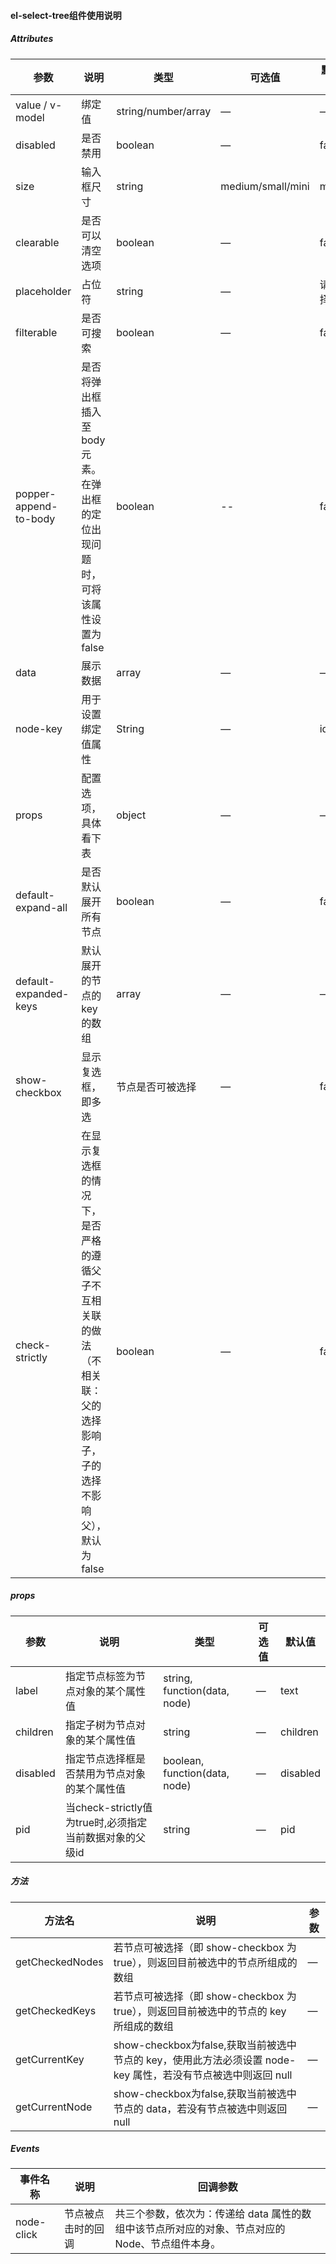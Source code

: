 #### el-select-tree组件使用说明
##### Attributes

| 参数 | 说明 | 类型 | 可选值 | 默认值 |
| -------- | -------- | -------- | -------- | -------- |
| value / v-model     | 绑定值    | string/number/array     | —     | —     |
| disabled     | 是否禁用    | boolean     | —     | false     |
| size     | 输入框尺寸    | string     | medium/small/mini    | mini     |
| clearable     | 是否可以清空选项    | boolean     | —    | false     |
| placeholder     | 占位符    | string     | —    | 请选择     |
| filterable     | 是否可搜索    | boolean     | —    | false     |
| popper-append-to-body     | 是否将弹出框插入至 body 元素。在弹出框的定位出现问题时，可将该属性设置为 false    | boolean     | --    | false     |
| data     | 展示数据    | array     | —    | —     |
| node-key     | 用于设置绑定值属性    | String     | —    | id     |
| props     | 配置选项，具体看下表    | object     | —    | —     |
| default-expand-all | 是否默认展开所有节点   | boolean     | —    | false     |
| default-expanded-keys  | 默认展开的节点的 key 的数组    | array     | —    | —     |
| show-checkbox  | 显示复选框，即多选    | 节点是否可被选择     | —    | false     |
| check-strictly     | 在显示复选框的情况下，是否严格的遵循父子不互相关联的做法（不相关联：父的选择影响子，子的选择不影响父），默认为 false    | boolean     | —    | false     |

##### props
| 参数 | 说明 | 类型 | 可选值 | 默认值 |
| -------- | -------- | -------- | -------- | -------- |
| label | 指定节点标签为节点对象的某个属性值 | string, function(data, node) | — | text |
| children | 指定子树为节点对象的某个属性值 | string | — | children |
| disabled | 指定节点选择框是否禁用为节点对象的某个属性值 | boolean, function(data, node) | — | disabled |
| pid | 当check-strictly值为true时,必须指定当前数据对象的父级id | string | — | pid |

##### 方法
| 方法名 | 说明 | 参数 |
| -------- | -------- | -------- |
| getCheckedNodes | 若节点可被选择（即 show-checkbox 为 true），则返回目前被选中的节点所组成的数组 | — |
| getCheckedKeys | 若节点可被选择（即 show-checkbox 为 true），则返回目前被选中的节点的 key 所组成的数组 | — |
| getCurrentKey | show-checkbox为false,获取当前被选中节点的 key，使用此方法必须设置 node-key 属性，若没有节点被选中则返回 null | — |
| getCurrentNode | show-checkbox为false,获取当前被选中节点的 data，若没有节点被选中则返回 null | — |

##### Events
| 事件名称 | 说明 | 回调参数 |
| -------- | -------- | -------- |
| node-click | 节点被点击时的回调 | 共三个参数，依次为：传递给 data 属性的数组中该节点所对应的对象、节点对应的 Node、节点组件本身。 | 
